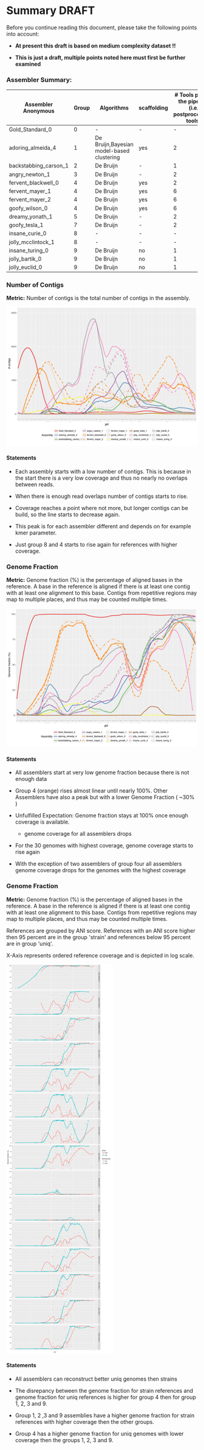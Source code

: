 # Summary DRAFT

Before you continue reading this document, please take the following points into account:

  * **At present this draft is based on medium complexity dataset !!**

  * **This is just a draft, multiple points noted here must first be further examined**

### Assembler Summary:

| Assembler Anonymous | Group | Algorithms  | scaffolding | # Tools part of the pipeline (i.e. postprocessing tools) |
|--------------------|--------|--------|----------|-------|
| Gold_Standard_0    |  0     |   -    |    -     |   -   |
| adoring_almeida_4  |  1   |  De Bruijn,Bayesian model-based clustering  |  yes  |    2 |
| backstabbing_carson_1 |  2   |  De Bruijn    |  -  | 1 | 
| angry_newton_1  |  3  |  De Bruijn           |  -  | 2 |   
| fervent_blackwell_0  |  4  |  De Bruijn    | yes | 2 |
| fervent_mayer_1  |  4 |  De Bruijn  | yes | 6 |  
| fervent_mayer_2  | 4 |  De Bruijn  | yes | 6 |  
| goofy_wilson_0 |  4  |  De Bruijn  | yes | 6 |  
| dreamy_yonath_1 | 5  |  De Bruijn  | - | 2 |   
| goofy_tesla_1  |  7  |  De Bruijn | - | 2 |  
| insane_curie_0  | 8  | -  | - | - | 
| jolly_mcclintock_1   |  8 | - | - | - | 
| insane_turing_0 | 9  | De Bruijn | no | 1 | 
| jolly_bartik_0  | 9  | De Bruijn | no | 1 |
| jolly_euclid_0  | 9  | De Bruijn | no | 1 |


### Number of Contigs

**Metric:** 
Number of contigs is the total number of contigs in the assembly.

![Genome Fraction](summary_plots/coverage_no_points_contig_count.png)

#### Statements

  * Each assembly starts with a low number of contigs. This is because in the start there is a very low coverage and thus no nearly no overlaps between reads.

  * When there is enough read overlaps number of contigs starts to rise. 

  * Coverage reaches a point where not more, but longer contigs can be build, so the line starts to decrease again. 

  * This peak is for each assembler different and depends on for example kmer parameter.

  * Just group 8 and 4 starts to rise again for references with higher coverage.

### Genome Fraction

**Metric:** 
Genome fraction (%) is the percentage of aligned bases in the reference. A base in the reference is aligned if there is at least one contig with at least one alignment to this base. Contigs from repetitive regions may map to multiple places, and thus may be counted multiple times.

![Genome Fraction](summary_plots/coverage_no_points_genome_fraction.png)

#### Statements

  * All assemblers start at very low genome fraction because there is not enough data

  * Group 4 (orange) rises almost linear until nearly 100%. Other Assemblers have also a peak but with a lower Genome Fraction ( ~30% )

  * Unfulfilled Expectation: Genome fraction stays at 100% once enough coverage is available.

    * genome coverage for all assemblers drops

  * For the 30 genomes with highest coverage, genome coverage starts to rise again

  * With the exception of two assemblers of group four all assemblers genome coverage drops for the genomes with the highest coverage  

### Genome Fraction

**Metric:**
Genome fraction (%) is the percentage of aligned bases in the reference. A base in the reference is aligned if there is at least one contig with at least one alignment to this base. Contigs from repetitive regions may map to multiple places, and thus may be counted multiple times. 

References are grouped by ANI score. References with an ANI score higher then 95 percent are in the group 'strain' and references below 95 percent are in group 'uniq'. 

X-Axis represents ordered reference coverage and is depicted in log scale.

![Genome Fraction](summary_plots/coverage_genome_fraction_facet.png)

#### Statements

  * All assemblers can reconstruct better uniq genomes then strains
  
  * The disrepancy between the genome fraction for strain references and genome fraction for uniq references is higher for group 4 then for group 1, 2, 3 and 9.

  * Group 1, 2 ,3 and 9 assemblies have a higher genome fraction for strain references with higher coverage then the other groups.
 
  * Group 4 has a higher genome fraction for uniq genomes with lower coverage then the groups 1, 2, 3 and 9. 
